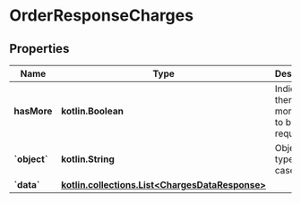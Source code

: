 
# OrderResponseCharges

## Properties
Name | Type | Description | Notes
------------ | ------------- | ------------- | -------------
**hasMore** | **kotlin.Boolean** | Indicates if there are more pages to be requested | 
**&#x60;object&#x60;** | **kotlin.String** | Object type, in this case is list | 
**&#x60;data&#x60;** | [**kotlin.collections.List&lt;ChargesDataResponse&gt;**](ChargesDataResponse.md) |  |  [optional]



